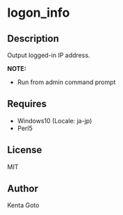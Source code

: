 # logon_info

## Description
Output logged-in IP address.

**NOTE:**
- Run from admin command prompt

## Requires
- Windows10 (Locale: ja-jp) 
- Perl5

## License
MIT

## Author  
Kenta Goto
